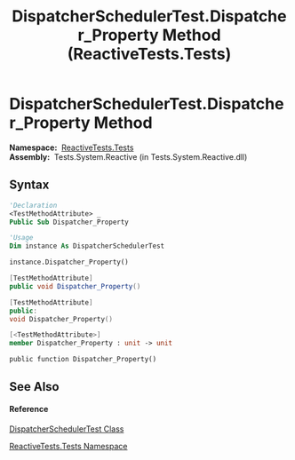 ﻿---
title: DispatcherSchedulerTest.Dispatcher_Property Method  (ReactiveTests.Tests)
TOCTitle: Dispatcher_Property Method
ms:assetid: M:ReactiveTests.Tests.DispatcherSchedulerTest.Dispatcher_Property
ms:mtpsurl: https://msdn.microsoft.com/en-us/library/reactivetests.tests.dispatcherschedulertest.dispatcher_property(v=VS.103)
ms:contentKeyID: 36619300
ms.date: 06/28/2011
mtps_version: v=VS.103
f1_keywords:
- ReactiveTests.Tests.DispatcherSchedulerTest.Dispatcher_Property
dev_langs:
- CSharp
- JScript
- VB
- FSharp
- c++
---

# DispatcherSchedulerTest.Dispatcher\_Property Method

**Namespace:**  [ReactiveTests.Tests](hh289046\(v=vs.103\).md)  
**Assembly:**  Tests.System.Reactive (in Tests.System.Reactive.dll)

## Syntax

``` vb
'Declaration
<TestMethodAttribute> _
Public Sub Dispatcher_Property
```

``` vb
'Usage
Dim instance As DispatcherSchedulerTest

instance.Dispatcher_Property()
```

``` csharp
[TestMethodAttribute]
public void Dispatcher_Property()
```

``` c++
[TestMethodAttribute]
public:
void Dispatcher_Property()
```

``` fsharp
[<TestMethodAttribute>]
member Dispatcher_Property : unit -> unit 
```

``` jscript
public function Dispatcher_Property()
```

## See Also

#### Reference

[DispatcherSchedulerTest Class](hh315471\(v=vs.103\).md)

[ReactiveTests.Tests Namespace](hh289046\(v=vs.103\).md)

